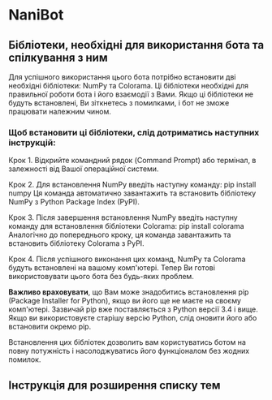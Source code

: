 # NaniBot
## Бібліотеки, необхідні для використання бота та спілкування з ним ##
Для успішного використання цього бота потрібно встановити дві необхідні бібліотеки: NumPy та Colorama. Ці бібліотеки необхідні для правильної роботи бота і його взаємодії з Вами. Якщо ці бібліотеки не будуть встановлені, Ви зіткнетесь з помилками, і бот не зможе працювати належним чином.
### Щоб встановити ці бібліотеки, слід дотриматись наступних інструкцій: ###
Крок 1. Відкрийте командний рядок (Command Prompt) або термінал, в залежності від Вашої операційної системи.

Крок 2. Для встановлення NumPy введіть наступну команду:
pip install numpy
Ця команда автоматично завантажить та встановить бібліотеку NumPy з Python Package Index (PyPI).

Крок 3. Після завершення встановлення NumPy введіть наступну команду для встановлення бібліотеки Colorama:
pip install colorama
Аналогічно до попереднього кроку, ця команда завантажить та встановить бібліотеку Colorama з PyPI.

Крок 4. Після успішного виконання цих команд, NumPy та Colorama будуть встановлені на вашому комп'ютері. Тепер Ви готові використовувати цього бота без будь-яких проблем.

**Важливо враховувати**, що Вам може знадобитись встановлення pip (Package Installer for Python), якщо ви його ще не маєте на своєму комп'ютері. Зазвичай pip вже поставляється з Python версії 3.4 і вище. Якщо ви використовуєте старішу версію Python, слід оновити його або встановити окремо pip.

Встановлення цих бібліотек дозволить вам користуватись ботом на повну потужність і насолоджуватись його функціоналом без жодних помилок.
## Інструкція для розширення списку тем ##
